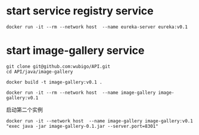 # start service registry service

```
docker run -it --rm --network host  --name eureka-server eureka:v0.1
```

# start image-gallery service

```
git clone git@github.com:wubigo/API.git
cd API/java/image-gallery

docker build -t image-gallery:v0.1 .

docker run -it --rm --network host  --name image-gallery image-gallery:v0.1

```

启动第二个实例


```
docker run -it --network host  --name image-gallery image-gallery:v0.1 "exec java -jar image-gallery-0.1.jar --server.port=8301"
```
